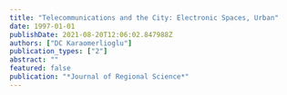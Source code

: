 ```yaml
---
title: "Telecommunications and the City: Electronic Spaces, Urban"
date: 1997-01-01
publishDate: 2021-08-20T12:06:02.847988Z
authors: ["DC Karaomerlioglu"]
publication_types: ["2"]
abstract: ""
featured: false
publication: "*Journal of Regional Science*"
---
```


